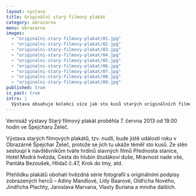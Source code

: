 ```yaml
---
layout: vystava
title: Originální starý filmový plakát
category: obrazarna
menu: obrazarna
images:
  - "originalni-stary-filmovy-plakat/01.jpg"
  - "originalni-stary-filmovy-plakat/02.jpg"
  - "originalni-stary-filmovy-plakat/03.jpg"
  - "originalni-stary-filmovy-plakat/04.jpg"
  - "originalni-stary-filmovy-plakat/05.jpg"
  - "originalni-stary-filmovy-plakat/06.jpg"
  - "originalni-stary-filmovy-plakat/07.jpg"
  - "originalni-stary-filmovy-plakat/08.jpg"
  - "originalni-stary-filmovy-plakat/09.jpg"
published: true
is_past: true
intro: |
  Výstava obsahuje kolekci více jak sto kusů starých originálních filmových plakátů. Přehlídku plakátů obohacuje hvězdná série fotografií s originálními podpisy zobrazených herců – Adiny Mandlové, Lídy Baarové, Oldřicha Nového, Jindřicha Plachty, Jaroslava Marvana, Vlasty Buriana a mnoha dalších.
---
```

Vernisáž výstavy Starý filmový plakát proběhla 7. června 2013 od 19.00 hodin ve Špejcharu Želeč.

Výstava starých filmových plakátů, tzv. nudlí, bude jistě událostí roku v Obrazárně Špejchar Želeč, protože se jich tu ukáže téměř sto kusů. Ze stěn sestoupí k návštěvníkům tváře hrdinů slavných filmů Přednosta stanice, Hotel Modrá hvězda, Cesta do hlubin študákovi duše, Mravnost nade vše, Pantáta Bezoušek, Hlídač č.47, Krok do tmy, atd.

Přehlídku plakátů obohatí hvězdná série fotografií s originálními podpisy zobrazených herců – Adiny Mandlové, Lídy Baarové, Oldřicha Nového, Jindřicha Plachty, Jaroslava Marvana, Vlasty Buriana a mnoha dalších.
